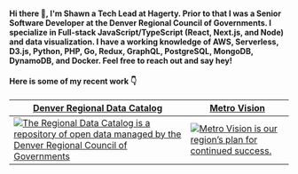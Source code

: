 #### Hi there 👋, I'm Shawn a Tech Lead at Hagerty. Prior to that I was a Senior Software Developer at the Denver Regional Council of Governments. I specialize in Full-stack JavaScript/TypeScript (React, Next.js, and Node) and data visualization. I have a working knowledge of AWS, Serverless, D3.js, Python, PHP, Go, Redux, GraphQL, PostgreSQL, MongoDB, DynamoDB, and Docker. Feel free to reach out and say hey!

#### Here is some of my recent work 👇

<div align="center">
  <table border="0" cellspacing="0" cellpadding="0">
    <thead>
      <tr>
        <th>
          <strong><a href="https://data.drcog.org">Denver Regional Data Catalog</a></strong>
        </th>
        <th>
          <strong><a href="https://metrovision.drcog.org">Metro Vision</a></strong>
        </th>
      </tr>
    </thead>
    <tbody>
      <tr>
        <td>
          <a href="https://data.drcog.org">
            <img
              alt="The Regional Data Catalog is a repository of open data managed by the Denver Regional Council of Governments"
              src="https://shawnmmatthews.github.io/public/dataCatalog.jpg"
            />
          </a>
        </td>
        <td>
          <a href="https://metrovision.drcog.org">
            <img
              alt="Metro Vision is our region’s plan for continued success."
              src="https://shawnmmatthews.github.io/public/metroVision.jpg"
            />
          </a>
        </td>
      </tr>
    </tbody>
  </table>
</div>

<!--
**shawnmmatthews/shawnmmatthews** is a ✨ _special_ ✨ repository because its `README.md` (this file) appears on your GitHub profile.

Here are some ideas to get you started:

- 🔭 I’m currently working on ...
- 🌱 I’m currently learning ...
- 👯 I’m looking to collaborate on ...
- 🤔 I’m looking for help with ...
- 💬 Ask me about ...
- 📫 How to reach me: ...
- 😄 Pronouns: ...
- ⚡ Fun fact: ...
-->
